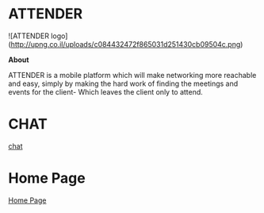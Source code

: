 # ATTENDER

![ATTENDER logo] (http://upng.co.il/uploads/c084432472f865031d251430cb09504c.png)

<b>About</b><br>
</p>
ATTENDER  is a mobile platform which will make networking more reachable and easy, simply by making the hard work of finding the meetings and events for the client- Which leaves the client only to attend. 
</p>

# CHAT

[chat](https://gitter.im/denbedilov/ATTENDER?utm_source=badge&utm_medium=badge&utm_campaign=pr-badge&utm_content=badge)

# Home Page

[Home Page]( https://github.com/denbedilov/ATTENDER/wiki)


